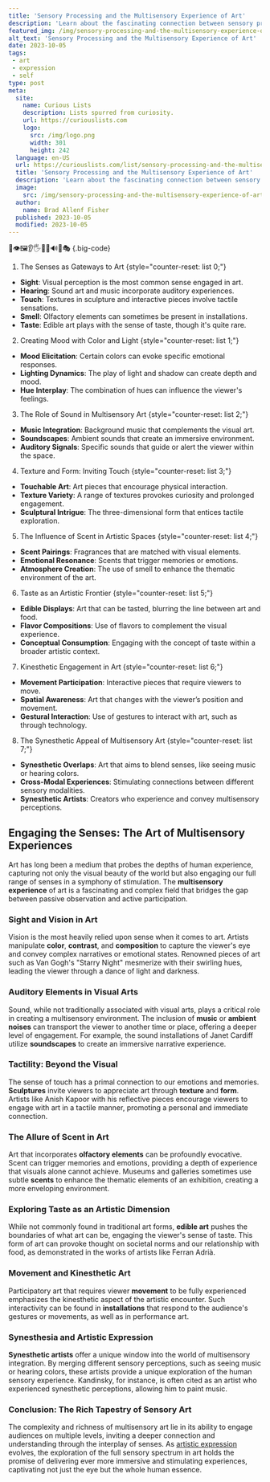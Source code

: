 ```yaml
---
title: 'Sensory Processing and the Multisensory Experience of Art'
description: 'Learn about the fascinating connection between sensory processing and art, discovering how our senses shape our curious experience of the multisensory art world.'
featured_img: /img/sensory-processing-and-the-multisensory-experience-of-art.webp
alt_text: 'Sensory Processing and the Multisensory Experience of Art'
date: 2023-10-05
tags:
 - art
 - expression
 - self
type: post
meta:
  site:
    name: Curious Lists
    description: Lists spurred from curiosity.
    url: https://curiouslists.com
    logo:
      src: /img/logo.png
      width: 301
      height: 242
  language: en-US
  url: https://curiouslists.com/list/sensory-processing-and-the-multisensory-experience-of-art
  title: 'Sensory Processing and the Multisensory Experience of Art'
  description: 'Learn about the fascinating connection between sensory processing and art, discovering how our senses shape our curious experience of the multisensory art world.'
  image:
    src: /img/sensory-processing-and-the-multisensory-experience-of-art.webp
  author:
    name: Brad Allenf Fisher
  published: 2023-10-05
  modified: 2023-10-05
---
```



🎨👁️🖼️👂🖐️🤔🧠🔊🌈🎭 {.big-code}

1. The Senses as Gateways to Art {style="counter-reset: list 0;"}
  - **Sight**: Visual perception is the most common sense engaged in art.
  - **Hearing**: Sound art and music incorporate auditory experiences.
  - **Touch**: Textures in sculpture and interactive pieces involve tactile sensations.
  - **Smell**: Olfactory elements can sometimes be present in installations.
  - **Taste**: Edible art plays with the sense of taste, though it's quite rare.

2. Creating Mood with Color and Light {style="counter-reset: list 1;"}
  - **Mood Elicitation**: Certain colors can evoke specific emotional responses.
  - **Lighting Dynamics**: The play of light and shadow can create depth and mood.
  - **Hue Interplay**: The combination of hues can influence the viewer's feelings.

3. The Role of Sound in Multisensory Art {style="counter-reset: list 2;"}
  - **Music Integration**: Background music that complements the visual art.
  - **Soundscapes**: Ambient sounds that create an immersive environment.
  - **Auditory Signals**: Specific sounds that guide or alert the viewer within the space.

4. Texture and Form: Inviting Touch {style="counter-reset: list 3;"}
  - **Touchable Art**: Art pieces that encourage physical interaction.
  - **Texture Variety**: A range of textures provokes curiosity and prolonged engagement.
  - **Sculptural Intrigue**: The three-dimensional form that entices tactile exploration.

5. The Influence of Scent in Artistic Spaces {style="counter-reset: list 4;"}
  - **Scent Pairings**: Fragrances that are matched with visual elements.
  - **Emotional Resonance**: Scents that trigger memories or emotions.
  - **Atmosphere Creation**: The use of smell to enhance the thematic environment of the art.

6. Taste as an Artistic Frontier {style="counter-reset: list 5;"}
  - **Edible Displays**: Art that can be tasted, blurring the line between art and food.
  - **Flavor Compositions**: Use of flavors to complement the visual experience.
  - **Conceptual Consumption**: Engaging with the concept of taste within a broader artistic context.

7. Kinesthetic Engagement in Art {style="counter-reset: list 6;"}
  - **Movement Participation**: Interactive pieces that require viewers to move.
  - **Spatial Awareness**: Art that changes with the viewer’s position and movement.
  - **Gestural Interaction**: Use of gestures to interact with art, such as through technology.

8. The Synesthetic Appeal of Multisensory Art {style="counter-reset: list 7;"}
  - **Synesthetic Overlaps**: Art that aims to blend senses, like seeing music or hearing colors.
  - **Cross-Modal Experiences**: Stimulating connections between different sensory modalities.
  - **Synesthetic Artists**: Creators who experience and convey multisensory perceptions.


## Engaging the Senses: The Art of Multisensory Experiences

Art has long been a medium that probes the depths of human experience, capturing not only the visual beauty of the world but also engaging our full range of senses in a symphony of stimulation. The **multisensory experience** of art is a fascinating and complex field that bridges the gap between passive observation and active participation.

### Sight and Vision in Art

Vision is the most heavily relied upon sense when it comes to art. Artists manipulate **color**, **contrast**, and **composition** to capture the viewer's eye and convey complex narratives or emotional states. Renowned pieces of art such as Van Gogh's "Starry Night" mesmerize with their swirling hues, leading the viewer through a dance of light and darkness.

### Auditory Elements in Visual Arts

Sound, while not traditionally associated with visual arts, plays a critical role in creating a multisensory environment. The inclusion of **music** or **ambient noises** can transport the viewer to another time or place, offering a deeper level of engagement. For example, the sound installations of Janet Cardiff utilize **soundscapes** to create an immersive narrative experience.

### Tactility: Beyond the Visual

The sense of touch has a primal connection to our emotions and memories. **Sculptures** invite viewers to appreciate art through **texture** and **form**. Artists like Anish Kapoor with his reflective pieces encourage viewers to engage with art in a tactile manner, promoting a personal and immediate connection.

### The Allure of Scent in Art

Art that incorporates **olfactory elements** can be profoundly evocative. Scent can trigger memories and emotions, providing a depth of experience that visuals alone cannot achieve. Museums and galleries sometimes use subtle **scents** to enhance the thematic elements of an exhibition, creating a more enveloping environment.

### Exploring Taste as an Artistic Dimension

While not commonly found in traditional art forms, **edible art** pushes the boundaries of what art can be, engaging the viewer's sense of taste. This form of art can provoke thought on societal norms and our relationship with food, as demonstrated in the works of artists like Ferran Adrià.

### Movement and Kinesthetic Art

Participatory art that requires viewer **movement** to be fully experienced emphasizes the kinesthetic aspect of the artistic encounter. Such interactivity can be found in **installations** that respond to the audience's gestures or movements, as well as in performance art.

### Synesthesia and Artistic Expression

**Synesthetic artists** offer a unique window into the world of multisensory integration. By merging different sensory perceptions, such as seeing music or hearing colors, these artists provide a unique exploration of the human sensory experience. Kandinsky, for instance, is often cited as an artist who experienced synesthetic perceptions, allowing him to paint music.

### Conclusion: The Rich Tapestry of Sensory Art

The complexity and richness of multisensory art lie in its ability to engage audiences on multiple levels, inviting a deeper connection and understanding through the interplay of senses. As [artistic expression](https://www.britannica.com/topic/philosophy-of-art/Art-as-expression) evolves, the exploration of the full sensory spectrum in art holds the promise of delivering ever more immersive and stimulating experiences, captivating not just the eye but the whole human essence.